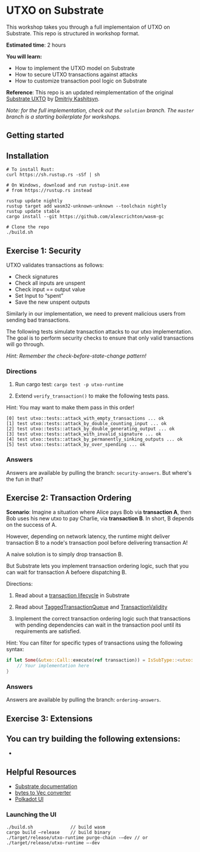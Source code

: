 # UTXO on Substrate

This workshop takes you through a full implementaion of UTXO on Substrate. This repo is structured in workshop format.

**Estimated time**: 2 hours

**You will learn:**
- How to implement the UTXO model on Substrate
- How to secure UTXO transactions against attacks
- How to customize transaction pool logic on Substrate

**Reference**: This repo is an updated reimplementation of the original [Substrate UXTO](https://github.com/0x7CFE/substrate-node-template/tree/utxo) by [Dmitriy Kashitsyn](https://github.com/0x7CFE). 

*Note: for the full implementation, check out the `solution` branch. The `master` branch is a starting boilerplate for workshops.*

## Getting started

## Installation
```
# To install Rust:
curl https://sh.rustup.rs -sSf | sh

# On Windows, download and run rustup-init.exe
# from https://rustup.rs instead

rustup update nightly
rustup target add wasm32-unknown-unknown --toolchain nightly
rustup update stable
cargo install --git https://github.com/alexcrichton/wasm-gc

# Clone the repo
./build.sh
```

## Exercise 1: Security
UTXO validates transactions as follows: 
- Check signatures
- Check all inputs are unspent 
- Check input == output value
- Set Input to “spent”
- Save the new unspent outputs

Similarly in our implementation, we need to prevent malicious users from sending bad transactions.

The following tests simulate transaction attacks to our utxo implementation. The goal is to perform security checks to ensure that only valid transactions will go through.

*Hint: Remember the check-before-state-change pattern!*

### Directions
1. Run cargo test: `cargo test -p utxo-runtime`

2. Extend `verify_transaction()` to make the following tests pass. 

Hint: You may want to make them pass in this order!

```
[0] test utxo::tests::attack_with_empty_transactions ... ok
[1] test utxo::tests::attack_by_double_counting_input ... ok
[2] test utxo::tests::attack_by_double_generating_output ... ok
[3] test utxo::tests::attack_with_invalid_signature ... ok
[4] test utxo::tests::attack_by_permanently_sinking_outputs ... ok
[5] test utxo::tests::attack_by_over_spending ... ok
```

### Answers
Answers are available by pulling the branch: `security-answers`. But where's the fun in that?

## Exercise 2: Transaction Ordering

**Scenario**: Imagine a situation where Alice pays Bob via **transaction A**, then Bob uses his new utxo to pay Charlie, via **transaction B**. In short, B depends on the success of A. 

However, depending on network latency, the runtime might deliver transaction B to a node's transaction pool before delivering transaction A!

A naive solution is to simply drop transaction B.

But Substrate lets you implement transaction ordering logic, such that you can wait for transaction A befoere dispatching B.

Directions: 
1. Read about a [transaction lifecycle](https://docs.substrate.dev/docs/transaction-lifecycle-in-substrate) in Substrate

2. Read about [TaggedTransactionQueue](https://crates.parity.io/substrate_client/runtime_api/trait.TaggedTransactionQueue.html?search=) and [TransactionValidity](https://crates.parity.io/sr_primitives/transaction_validity/enum.TransactionValidity.html)

3. Implement the correct transaction ordering logic such that transactions with pending dependencies can wait in the transaction pool until its requirements are satisfied.

Hint: You can filter for specific types of transactions using the following syntax: 

```rust
if let Some(&utxo::Call::execute(ref transaction)) = IsSubType::<utxo::Module<Runtime>>::is_aux_sub_type(&tx.function) {
    // Your implementation here
}
```


### Answers
Answers are available by pulling the branch: `ordering-answers`.


## Exercise 3: Extensions
You can try building the following extensions:
- 
- 

## Helpful Resources
- [Substrate documentation](http://crates.parity.io)
- [bytes to Vec<u8> converter](https://cryptii.com/pipes/integer-encoder)
- [Polkadot UI](https://polkadot.js.org/)

### Launching the UI
```
./build.sh              // build wasm
cargo build —release    // build binary
./target/release/utxo-runtime purge-chain -—dev // or
./target/release/utxo-runtime —-dev
```